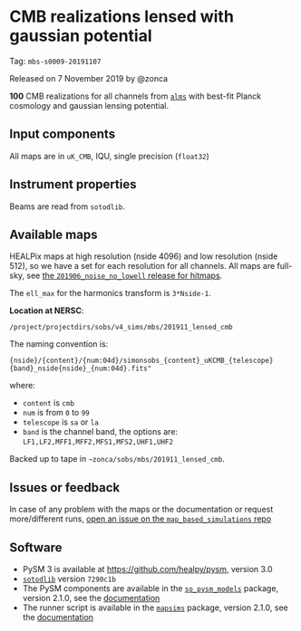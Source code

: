 CMB realizations lensed with gaussian potential
===============================================

Tag: `mbs-s0009-20191107`

Released on 7 November 2019 by @zonca

**100** CMB realizations for all channels from [`alms`](https://mapsims.readthedocs.io/en/latest/models.html#available-cosmic-microwave-background-simulations) with best-fit Planck cosmology and gaussian lensing potential.

## Input components

All maps are in `uK_CMB`, IQU, single precision (`float32`)

## Instrument properties

Beams are read from `sotodlib`.

## Available maps

HEALPix maps at high resolution (nside 4096) and low resolution (nside 512), so we have
a set for each resolution for all channels. All maps are full-sky, see [the `201906_noise_no_lowell`  release for hitmaps](https://github.com/simonsobs/map_based_simulations/tree/master/201906_noise_no_lowell).

The `ell_max` for the harmonics transform is `3*Nside-1`.

**Location at NERSC**:

    /project/projectdirs/sobs/v4_sims/mbs/201911_lensed_cmb

The naming convention is:

    {nside}/{content}/{num:04d}/simonsobs_{content}_uKCMB_{telescope}{band}_nside{nside}_{num:04d}.fits"

where:

* `content` is `cmb`
* `num` is from `0` to `99`
* `telescope` is `sa` or `la`
* `band` is the channel band, the options are: `LF1,LF2,MFF1,MFF2,MFS1,MFS2,UHF1,UHF2`

Backed up to tape in `~zonca/sobs/mbs/201911_lensed_cmb`.

## Issues or feedback

In case of any problem with the maps or the documentation or request more/different runs, [open an issue on the `map_based_simulations` repo](https://github.com/simonsobs/map_based_simulations/issues)

## Software

* PySM 3 is available at <https://github.com/healpy/pysm>, version 3.0
* [`sotodlib`](https://github.com/simonsobs/sotodlib) version `7290c1b`
* The PySM components are available in the [`so_pysm_models`](https://github.com/simonsobs/so_pysm_models) package, version 2.1.0, see the [documentation](https://so-pysm-models.readthedocs.io/en/2.3.dev)
* The runner script is available in the [`mapsims`](https://github.com/simonsobs/mapsims) package, version 2.1.0, see the [documentation](https://mapsims.readthedocs.io/en/2.3.dev)
